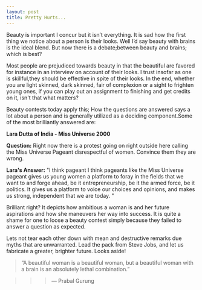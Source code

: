 ```yaml
---
layout: post
title: Pretty Hurts...
---
```



Beauty is important I concur but it isn’t everything. It is sad how the first thing we notice about a person is their looks. Well I’d say beauty with brains is the ideal blend. But now there is a debate;between beauty and brains; which is best?


Most people are prejudiced towards beauty in that the beautiful are favored for instance in an interview on account of their looks. I trust insofar as one is skillful,they should be effective in spite of their looks. In the end, whether you are light skinned, dark skinned, fair of complexion or a sight to frighten young ones, if you can play out an assignment to finishing and get credits on it, isn't that what matters?

Beauty contests today apply this; How the questions are answered says a lot about a person and is generally utilized as a deciding component.Some of the most brilliantly answered are:


**Lara Dutta of India - Miss Universe 2000**


**Question:** Right now there is a protest going on right outside here calling the Miss Universe Pageant disrespectful of women. Convince them they are wrong.

**Lara's Answer:** "I think pageant I think pageants like the Miss Universe pageant gives us young women a platform to foray in the fields that we want to and forge ahead, be it entrepreneurship, be it the armed force, be it politics. It gives us a platform to voice our choices and opinions, and makes us strong, independent that we are today. "

Brilliant right? It depicts how ambitious a woman is and her future aspirations and how she maneuvers her way into success. It is quite a shame for one to loose a beauty contest  simply because they failed to answer a question as expected.

Lets not tear each other down with mean and destructive remarks due myths that are unwarranted. Lead the pack from Steve Jobs, and let us fabricate a greater, brighter future. Looks aside!



 >“A beautiful woman is a beautiful woman, but a beautiful woman with a brain is an absolutely lethal combination.”
                                            
                                            
 >>>― Prabal Gurung